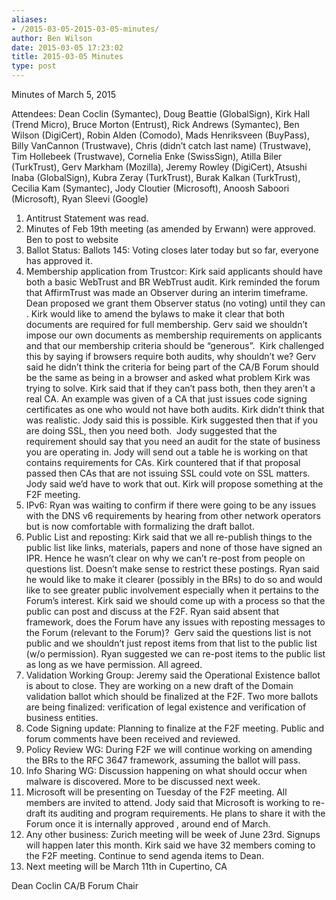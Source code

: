 ```yaml
---
aliases:
- /2015-03-05-2015-03-05-minutes/
author: Ben Wilson
date: 2015-03-05 17:23:02
title: 2015-03-05 Minutes
type: post
---
```


Minutes of March 5, 2015

Attendees: Dean Coclin (Symantec), Doug Beattie (GlobalSign), Kirk Hall (Trend Micro), Bruce Morton (Entrust), Rick Andrews (Symantec), Ben Wilson (DigiCert), Robin Alden (Comodo), Mads Henriksveen (BuyPass), Billy VanCannon (Trustwave), Chris (didn’t catch last name) (Trustwave), Tim Hollebeek (Trustwave), Cornelia Enke (SwissSign), Atilla Biler (TurkTrust), Gerv Markham (Mozilla), Jeremy Rowley (DigiCert), Atsushi Inaba (GlobalSign), Kubra Zeray (TurkTrust), Burak Kalkan (TurkTrust), Cecilia Kam (Symantec), Jody Cloutier (Microsoft), Anoosh Saboori (Microsoft), Ryan Sleevi (Google)

1. Antitrust Statement was read.
1. Minutes of Feb 19th meeting (as amended by Erwann) were approved. Ben to post to website
1. Ballot Status: Ballots 145: Voting closes later today but so far, everyone has approved it.
1. Membership application from Trustcor: Kirk said applicants should have both a basic WebTrust and BR WebTrust audit. Kirk reminded the forum that AffirmTrust was made an Observer during an interim timeframe. Dean proposed we grant them Observer status (no voting) until they can . Kirk would like to amend the bylaws to make it clear that both documents are required for full membership. Gerv said we shouldn’t impose our own documents as membership requirements on applicants and that our membership criteria should be “generous”.  Kirk challenged this by saying if browsers require both audits, why shouldn’t we? Gerv said he didn’t think the criteria for being part of the CA/B Forum should be the same as being in a browser and asked what problem Kirk was trying to solve. Kirk said that if they can’t pass both, then they aren’t a real CA. An example was given of a CA that just issues code signing certificates as one who would not have both audits. Kirk didn’t think that was realistic. Jody said this is possible. Kirk suggested then that if you are doing SSL, then you need both.  Jody suggested that the requirement should say that you need an audit for the state of business you are operating in. Jody will send out a table he is working on that contains requirements for CAs. Kirk countered that if that proposal passed then CAs that are not issuing SSL could vote on SSL matters. Jody said we’d have to work that out. Kirk will propose something at the F2F meeting.
1. IPv6: Ryan was waiting to confirm if there were going to be any issues with the DNS v6 requirements by hearing from other network operators but is now comfortable with formalizing the draft ballot.
1. Public List and reposting: Kirk said that we all re-publish things to the public list like links, materials, papers and none of those have signed an IPR. Hence he wasn’t clear on why we can’t re-post from people on questions list. Doesn’t make sense to restrict these postings. Ryan said he would like to make it clearer (possibly in the BRs) to do so and would like to see greater public involvement especially when it pertains to the Forum’s interest. Kirk said we should come up with a process so that the public can post and discuss at the F2F. Ryan said absent that framework, does the Forum have any issues with reposting messages to the Forum (relevant to the Forum)?  Gerv said the questions list is not public and we shouldn’t just repost items from that list to the public list (w/o permission). Ryan suggested we can re-post items to the public list as long as we have permission. All agreed.
1. Validation Working Group: Jeremy said the Operational Existence ballot is about to close. They are working on a new draft of the Domain validation ballot which should be finalized at the F2F. Two more ballots are being finalized: verification of legal existence and verification of business entities.
1. Code Signing update: Planning to finalize at the F2F meeting. Public and forum comments have been received and reviewed.
1. Policy Review WG: During F2F we will continue working on amending the BRs to the RFC 3647 framework, assuming the ballot will pass.
1. Info Sharing WG: Discussion happening on what should occur when malware is discovered. More to be discussed next week.
1. Microsoft will be presenting on Tuesday of the F2F meeting. All members are invited to attend. Jody said that Microsoft is working to re-draft its auditing and program requirements. He plans to share it with the Forum once it is internally approved , around end of March.
1. Any other business: Zurich meeting will be week of June 23rd. Signups will happen later this month. Kirk said we have 32 members coming to the F2F meeting. Continue to send agenda items to Dean.
1. Next meeting will be March 11th in Cupertino, CA

Dean Coclin
CA/B Forum Chair